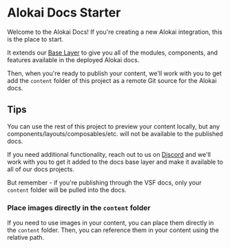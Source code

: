 # Alokai Docs Starter

Welcome to the Alokai Docs! If you're creating a new Alokai integration, this is the place to start. 

It extends our [Base Layer](https://docs.alokai.com/community/contributing/docs/base-layer) to give you all of the modules, components, and features available in the deployed Alokai docs.

Then, when you're ready to publish your content, we'll work with you to get add the `content` folder of this project as a remote Git source for the Alokai docs.

## Tips

You can use the rest of this project to preview your content locally, but any components/layouts/composables/etc. will not be available to the published docs.

If you need additional functionality, reach out to us on [Discord](https://discord.alokai.com) and we'll work with you to get it added to the docs base layer and make it available to all of our docs projects.

But remember - if you're publishing through the VSF docs, only your `content` folder will be pulled into the docs.

### Place images directly in the `content` folder

If you need to use images in your content, you can place them directly in the `content` folder. Then, you can reference them in your content using the relative path.

